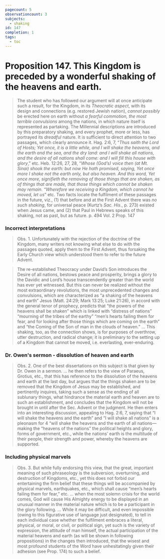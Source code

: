 ```yaml
---
pagecount: 5
observationcount: 3
subjects:
  - shaking
id: 147
completion: 1
tags:
  - toc
---
```

# Proposition 147. This Kingdom is preceded by a wonderful shaking of the heavens and earth.

>The student who has followed our argument will at once anticipate such a result, for the Kingdom, in its *Theocratic aspect*, with its design and connections (e.g. restored Jewish nation), *cannot possibly* be erected here on earth without *a fearful commotion, the most terrible convulsions* among the nations, in which nature itself is represented as partaking. The Millennial descriptions are introduced by this preparatory shaking, and every prophet, more or less, has portrayed its *dreadful* nature. It is sufficient to direct attention to two passages, which clearly announce it. Hag. 2:6, 7, “*Thus saith the Lord of Hosts; Yet once, it is a little while, and I will shake the heavens, and the earth and the sea, and the dry land: and I will shake all nations, and the desire of all nations shall come: and I will fill this house with glory*,” etc. Heb. 12:26, 27, 28, “*Whose (God’s) voice then (at Mt. Sinai) shook the earth: but now He hath promised, saying, Yet once more I shake not the earth only, but also heaven. And this word, Yet once more, signifieth the removing of those things that are shaken, as of things that are made, that those things which cannot be shaken may remain. “Wherefore we receiving a Kingdom, which cannot he moved, let us*” etc. Two facts locate the fulfilment of these passages in the future, viz., (1) that before and at the First Advent there was *no such shaking*, for universal peace (Kurtz’s *Sac. His*., p. 273) existed when Jesus came, and (2) that Paul in Hebrews speaks of this shaking, not as past, but as future.
>p. 494 Vol. 2 Prop. 147
### Incorrect interpretations
>Obs. 1. Unfortunately with the rejection of the doctrine of the Kingdom, many writers not knowing what else to do with the passages quoted, apply them to the First Advent, thus forsaking the Early Church view which understood them to refer to the future Advent.

>The re-established Theocracy under David’s Son introduces the Desire of all nations, bestows peace and prosperity, brings a glory to the Davidic and Lord’s house transcendently greater than the world has ever yet witnessed. But this can never be realized without the most extraordinary revolutions, the most unprecedented changes and convulsions, which are characterized as “a shaking of the heavens and earth” Jesus (Matt. 24:29; Mark 13:25; Luke 21:26), in accord with the general tenor of prophecy, predicts that “the powers of the heavens shall be shaken” which is linked with “distress of nations” “mourning of the tribes of the earthy” “men’s hearts failing them for fear, and for looking after those things which are coming on the earth” and “the Coming of the Son of man in the clouds of heaven.”
>...
>This shaking, too, as the connection shows, is for purposes of overthrow, utter destruction, and radical change; it is preliminary to the setting up of a Kingdom that cannot be moved, i.e. everlasting, ever-enduring.
### Dr. Owen's sermon - dissolution of heaven and earth
>Obs. 2. One of the best dissertations on this subject is that given by Dr. Owen in a sermon.
>...
>he then refers to the view of Paraeus, Grotius, etc., that this has reference to the dissolution of the heavens and earth at the last day, but argues that the things shaken are to be removed that the Kingdom of Jesus may be established, and pertinently inquires, taking such a sense as the ending of all sublunary things, what hindrance the material earth and heaven are to such an establishment, and concludes that the Kingdom will not be brought in until after the Sec. Advent or the judgment. He then enters into an interesting discussion, appealing to Hag. 2:6, 7, saying that “I will shake the heavens and the earth” and “I will shake all nations” is a pleonasm for 4 “will shake the heavens and the earth of all nations—making the “heavens of the nations” the political heights and glory, forms of government, etc., while the nations’ earth is the multitude of their people, their strength and power, whereby the heavens are supported.
### Including physical marvels
>Obs. 3. But while fully endorsing this view, that the great, important meaning of such phraseology is the subversion, overturning, and destruction of Kingdoms, etc., yet this does not forbid our entertaining the firm belief that these things will be accompanied by physical marvels, earthquakes, etc., which shall cause “men’s hearts failing them for fear,” etc.
>...
>when the most solemn crisis for the world comes, God will cause His Almighty energy to be displayed in an unusual manner in the material nature which is to be a participant in the glory following.
>...
>While it may be difficult, and even impossible (owing to this figurative use of language just designated), to tell in each individual case whether the fulfilment embraces a literal, physical, or moral, or civil, or political sign, yet such is the variety of expression, the attitude of man himself, the actual participation of the material heavens and earth (as will be shown in following propositions) in the changes then introduced, that the wisest and most profound students of the Word have unhesitatingly given their adhesion (see Prop. 174) to such a belief.